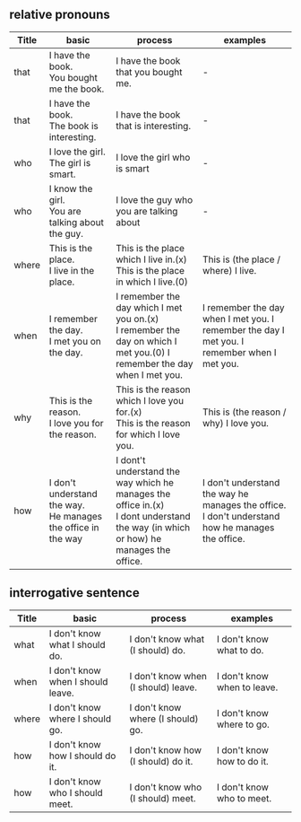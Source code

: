 ## relative pronouns 

| Title | basic | process | examples |
| ------- | ------- | ------- | ------- |
| that | I have the book.</br> You bought me the book. | I have the book that you bought me. | - |
| that | I have the book.</br> The book is interesting. | I have the book that is interesting. | - |
| who | I love the girl.</br> The girl is smart. | I love the girl who is smart | - |
| who | I know the girl.</br> You are talking about the guy. | I love the guy who you are talking about | - |
| where | This is the place.</br> I live in the place. | This is the place which I live in.(x)</br> This is the place in which I live.(0)| This is (the place / where) I live.|
| when | I remember the day.</br> I met you on the day. | I remember the day which I met you on.(x)</br> I remember the day on which I met you.(0) I remember the day when I met you. | I remember the day when I met you. I remember the day I met you. I remember when I met you. |
| why | This is the reason.</br> I love you for the reason. | This is the reason which I love you for.(x) </br>This is the reason for which I love you. | This is (the reason / why) I love you. |
| how | I don't understand the way.</br> He manages the office in the way| I dont't understand the way which he manages the office in.(x)</br> I dont understand the way (in which or how) he manages the office. | I don't understand the way he manages the office.</br> I don't understand how he manages the office.|

## interrogative sentence

| Title | basic | process | examples |
| ------- | ------- | ------- | ------- |
| what | I don't know what I should do. | I don't know what (I should) do. | I don't know what to do. |
| when | I don't know when I should leave. | I don't know when (I should) leave. | I don't know when to leave. |
| where | I don't know where I should go. | I don't know where (I should) go. | I don't know where to go. |
| how | I don't know how I should do it. | I don't know how (I should) do it. | I don't know how to do it. |
| how | I don't know who I should meet. | I don't know who (I should) meet. | I don't know who to meet. |

